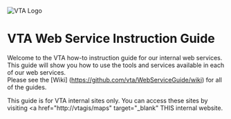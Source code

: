![VTA Logo](https://vta.github.io/VTA_Long_Transparent.png)
# VTA Web Service Instruction Guide 
Welcome to the VTA how-to instruction guide for our internal web services.  This guide will show you how to use the tools and services available in each of our web services.  
Please see the [Wiki] (https://github.com/vta/WebServiceGuide/wiki) for all of the guides.

This guide is for VTA internal sites only. You can access these sites by visiting <a href="http://vtagis/maps" target="_blank" THIS</a>  internal website. 
